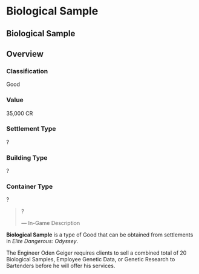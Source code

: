 # Biological Sample
## Biological Sample

## Overview

### Classification

Good

### Value

35,000 CR

### Settlement Type

?

### Building Type

?

### Container Type

?

> 
> 
> ?
> 
> 
> — In-Game Description
> 

**Biological Sample** is a type of Good that can be obtained from settlements in *Elite Dangerous: Odyssey*.

The Engineer Oden Geiger requires clients to sell a combined total of 20 Biological Samples, Employee Genetic Data, or Genetic Research to Bartenders before he will offer his services.